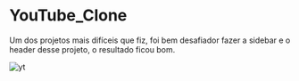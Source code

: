 # YouTube_Clone
Um dos projetos mais difíceis que fiz, foi bem desafiador fazer a sidebar e o header desse projeto, o resultado ficou bom.

![yt](https://user-images.githubusercontent.com/93093923/235369453-927708fb-6e78-4412-9aa6-78f777ad901b.JPG)
